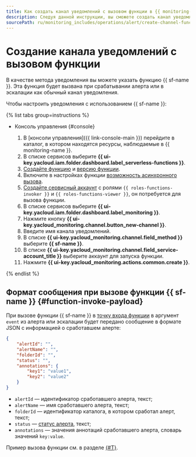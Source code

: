 ```yaml
---
title: Как создать канал уведомлений с вызовом функции в {{ monitoring-full-name }}
description: Следуя данной инструкции, вы сможете создать канал уведомлений с вызовом функции {{ sf-full-name }}.
sourcePath: ru/monitoring_includes/operations/alert/create-channel-function.md
---
```


# Создание канала уведомлений с вызовом функции

В качестве метода уведомления вы можете указать функцию {{ sf-name }}. Эта функция будет вызвана при срабатывании алерта или в эскалации как обычный канал уведомления.

Чтобы настроить уведомления с использованием {{ sf-name }}:

{% list tabs group=instructions %}

- Консоль управления {#console}

  1. В [консоли управления]({{ link-console-main }}) перейдите в каталог, в котором находятся ресурсы, наблюдаемые в {{ monitoring-name }}.
  1. В списке сервисов выберите **{{ ui-key.yacloud.iam.folder.dashboard.label_serverless-functions }}**.
  1. [Создайте функцию](../../../functions/operations/function/function-create.md) и [версию функции](../../../functions/operations/function/version-manage.md).
  1. Включите в настройках функции [возможность асинхронного вызова](../../../functions/operations/function/function-invoke-async.md).
  1. [Создайте сервисный аккаунт](../../../iam/operations/sa/create.md) с ролями `{{ roles-functions-invoker }}` и `{{ roles-functions-viewer }}`, он потребуется для вызова функции.
  1. В списке сервисов выберите **{{ ui-key.yacloud.iam.folder.dashboard.label_monitoring }}**.
  1. Нажмите кнопку **{{ ui-key.yacloud_monitoring.channel.button_new-channel }}**.
  1. Введите имя канала уведомлений.
  1. В списке **{{ ui-key.yacloud_monitoring.channel.field_method }}** выберите **{{ sf-name }}**.
  1. В списке **{{ ui-key.yacloud_monitoring.channel.field_service-account_title }}** выберите аккаунт для запуска функции.
  1. Нажмите **{{ ui-key.yacloud_monitoring.actions.common.create }}**.

{% endlist %}

## Формат сообщения при вызове функции {{ sf-name }} {#function-invoke-payload}

При вызове функции {{ sf-name }} в [точку входа функции](../../../functions/lang/python/handler.md) в аргумент `event` из алерта или эскалации будет передано сообщение в формате JSON с информацией о сработавшем алерте:

```json
{
    "alertId": "",
    "alertName": "",
    "folderId": "",
    "status": "",
    "annotations": {
        "key1": "value1",
        "key2": "value2"
    }
}
```

* `alertId` — идентификатор сработавшего алерта, текст;
* `alertName` — имя сработавшего алерта, текст;
* `folderId` — идентификатор каталога, в котором сработал алерт, текст;
* `status` — [статус алерта](../../concepts/alerting/alert.md#статусы-алертов-alert-statuses), текст;
* `annotations` — значения аннотаций сработавшего алерта, словарь значений `key:value`.

Пример вызова функции см. в разделе [{#T}](alert-call-function.md).